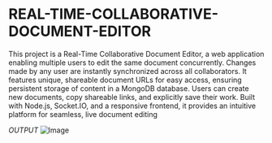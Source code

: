 # REAL-TIME-COLLABORATIVE-DOCUMENT-EDITOR

This project is a Real-Time Collaborative Document Editor, a web application enabling multiple users to edit the same document concurrently. Changes made by any user are instantly synchronized across all collaborators. It features unique, shareable document URLs for easy access, ensuring persistent storage of content in a MongoDB database. Users can create new documents, copy shareable links, and explicitly save their work. Built with Node.js, Socket.IO, and a responsive frontend, it provides an intuitive platform for seamless, live document editing

*OUTPUT*
![Image](https://github.com/user-attachments/assets/402723c7-913d-4b66-a993-c9c556b803df)
